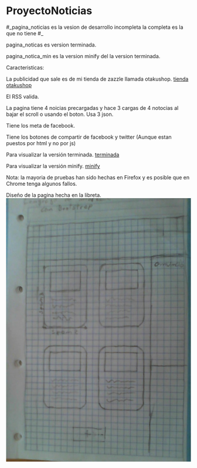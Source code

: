 # ProyectoNoticias

#\_pagina_noticias es la vesion de desarrollo incompleta la completa es la que no tiene #_

pagina_noticas es version terminada. 

pagina_notica_min es la version minify del la version terminada.

Caracteristicas:

La publicidad que sale es de mi tienda de zazzle llamada otakushop. [tienda otakushop](https://www.zazzle.es/s/otakushop)

El RSS valida.

La pagina tiene 4 noicias precargadas y hace 3 cargas de 4 notocias al bajar el scroll o usando el boton. Usa 3 json.

Tiene los meta de facebook.

Tiene los botones de compartir de facebook y twitter (Aunque estan puestos por html y no por js) 



Para visualizar la versión terminada. [terminada](rawgit.com/osukaru16/ProyectoNoticias/master/pagina_noticias/index.html)

Para visualizar la versión minify. [minify](https://rawgit.com/osukaru16/ProyectoNoticias/master/pagina_noticias_min/index.html)

Nota: la mayoria de pruebas han sido hechas en Firefox y es posible que en Chrome tenga algunos fallos. 









Diseño de la pagina hecha en la libreta.
![Diseño](diseño.jpg)
